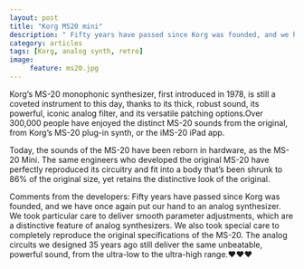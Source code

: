 ```yaml
---
layout: post
title: "Korg MS20 mini"
description: " Fifty years have passed since Korg was founded, and we have once again put our hand to an analog synthesizer."
category: articles
tags: [Korg, analog synth, retro]
image:
     feature: ms20.jpg
---
```


Korg’s MS-20 monophonic synthesizer, first introduced in 1978, is still a coveted instrument to this day, thanks to its thick, robust sound, its powerful, iconic analog filter, and its versatile patching options.Over 300,000 people have enjoyed the distinct MS-20 sounds from the original, from Korg’s MS-20 plug-in synth, or the iMS-20 iPad app.

Today, the sounds of the MS-20 have been reborn in hardware, as the MS-20 Mini. The same engineers who developed the original MS-20 have perfectly reproduced its circuitry and fit into a body that’s been shrunk to 86% of the original size, yet retains the distinctive look of the original.

Comments from the developers: Fifty years have passed since Korg was founded, and we have once again put our hand to an analog synthesizer. We took particular care to deliver smooth parameter adjustments, which are a distinctive feature of analog synthesizers. We also took special care to completely reproduce the original specifications of the MS-20. The analog circuits we designed 35 years ago still deliver the same unbeatable, powerful sound, from the ultra-low to the ultra-high range.❤❤❤
